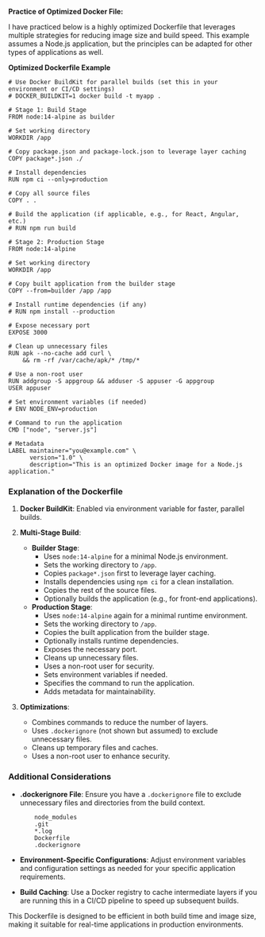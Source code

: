 **Practice of Optimized Docker File:**

I have practiced below is a highly optimized Dockerfile that leverages multiple strategies for reducing image size and build speed. This example assumes a Node.js application, but the principles can be adapted for other types of applications as well.

**Optimized Dockerfile Example**


	# Use Docker BuildKit for parallel builds (set this in your environment or CI/CD settings)
	# DOCKER_BUILDKIT=1 docker build -t myapp .
	
	# Stage 1: Build Stage
	FROM node:14-alpine as builder
	
	# Set working directory
	WORKDIR /app
	
	# Copy package.json and package-lock.json to leverage layer caching
	COPY package*.json ./
	
	# Install dependencies
	RUN npm ci --only=production
	
	# Copy all source files
	COPY . .
	
	# Build the application (if applicable, e.g., for React, Angular, etc.)
	# RUN npm run build
	
	# Stage 2: Production Stage
	FROM node:14-alpine
	
	# Set working directory
	WORKDIR /app
	
	# Copy built application from the builder stage
	COPY --from=builder /app /app
	
	# Install runtime dependencies (if any)
	# RUN npm install --production
	
	# Expose necessary port
	EXPOSE 3000
	
	# Clean up unnecessary files
	RUN apk --no-cache add curl \
	    && rm -rf /var/cache/apk/* /tmp/*
	
	# Use a non-root user
	RUN addgroup -S appgroup && adduser -S appuser -G appgroup
	USER appuser
	
	# Set environment variables (if needed)
	# ENV NODE_ENV=production
	
	# Command to run the application
	CMD ["node", "server.js"]
	
	# Metadata
	LABEL maintainer="you@example.com" \
	      version="1.0" \
	      description="This is an optimized Docker image for a Node.js application."

### Explanation of the Dockerfile

1. **Docker BuildKit**: Enabled via environment variable for faster, parallel builds.

2. **Multi-Stage Build**:
   - **Builder Stage**:
     - Uses `node:14-alpine` for a minimal Node.js environment.
     - Sets the working directory to `/app`.
     - Copies `package*.json` first to leverage layer caching.
     - Installs dependencies using `npm ci` for a clean installation.
     - Copies the rest of the source files.
     - Optionally builds the application (e.g., for front-end applications).
   - **Production Stage**:
     - Uses `node:14-alpine` again for a minimal runtime environment.
     - Sets the working directory to `/app`.
     - Copies the built application from the builder stage.
     - Optionally installs runtime dependencies.
     - Exposes the necessary port.
     - Cleans up unnecessary files.
     - Uses a non-root user for security.
     - Sets environment variables if needed.
     - Specifies the command to run the application.
     - Adds metadata for maintainability.

3. **Optimizations**:
   - Combines commands to reduce the number of layers.
   - Uses `.dockerignore` (not shown but assumed) to exclude unnecessary files.
   - Cleans up temporary files and caches.
   - Uses a non-root user to enhance security.

### Additional Considerations

- **.dockerignore File**:
  Ensure you have a `.dockerignore` file to exclude unnecessary files and directories from the build context.

		  node_modules
		  .git
		  *.log
		  Dockerfile
		  .dockerignore

- **Environment-Specific Configurations**:
  Adjust environment variables and configuration settings as needed for your specific application requirements.

- **Build Caching**:
  Use a Docker registry to cache intermediate layers if you are running this in a CI/CD pipeline to speed up subsequent builds.

This Dockerfile is designed to be efficient in both build time and image size, making it suitable for real-time applications in production environments.